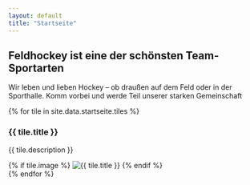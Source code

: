 ```yaml
---
layout: default
title: "Startseite"
---
```


<h2>Feldhockey ist eine der schönsten Team-Sportarten</h2>
<p>Wir leben und lieben Hockey – ob draußen auf dem Feld oder in der Sporthalle. Komm vorbei und werde Teil unserer starken Gemeinschaft</p>

<div class="tiles-container">
    {% for tile in site.data.startseite.tiles %}
    <div class="tile">
        <h3>{{ tile.title }}</h3>
        <p>{{ tile.description }}</p>
        {% if tile.image %}
        <img src="{{ tile.image }}" alt="{{ tile.title }}">
        {% endif %}
    </div>
    {% endfor %}
</div>

